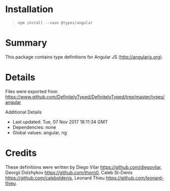 # Installation
> `npm install --save @types/angular`

# Summary
This package contains type definitions for Angular JS (http://angularjs.org).

# Details
Files were exported from https://www.github.com/DefinitelyTyped/DefinitelyTyped/tree/master/types/angular

Additional Details
 * Last updated: Tue, 07 Nov 2017 18:11:34 GMT
 * Dependencies: none
 * Global values: angular, ng

# Credits
These definitions were written by Diego Vilar <https://github.com/diegovilar>, Georgii Dolzhykov <https://github.com/thorn0>, Caleb St-Denis <https://github.com/calebstdenis>, Leonard Thieu <https://github.com/leonard-thieu>.
